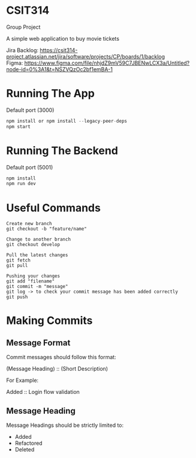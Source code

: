 # CSIT314
Group Project

A simple web application to buy movie tickets

Jira Backlog: https://csit314-project.atlassian.net/jira/software/projects/CP/boards/1/backlog  
Figma: https://www.figma.com/file/nhjdZ9mV59C7JBENwLCX3a/Untitled?node-id=0%3A1&t=NSZVQzOc2bf1emBA-1

# Running The App
Default port (3000) 
```javascript
npm install or npm install --legacy-peer-deps
npm start
```

# Running The Backend
Default port (5001) 
```javascript
npm install
npm run dev
```

# Useful Commands
```
Create new branch
git checkout -b "feature/name"

Change to another branch
git checkout develop

Pull the latest changes
git fetch
git pull

Pushing your changes
git add "filename"
git commit -m "message"
git log -> to check your commit message has been added correctly
git push
```

# Making Commits

## Message Format
Commit messages should follow this format:

(Message Heading) :: (Short Description)

For Example:

Added :: Login flow validation

## Message Heading
Message Headings should be strictly limited to:
- Added
- Refactored
- Deleted